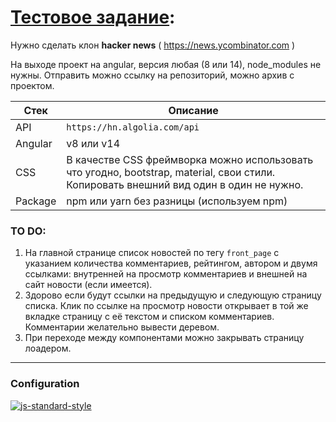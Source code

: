 # [Тестовое задание](https://dmitiy.github.io/angular-test-clone-news/):

Нужно сделать клон **hacker news** ( https://news.ycombinator.com )

На выходе проект на angular, версия любая (8 или 14), node_modules не нужны.
Отправить можно ссылку на репозиторий, можно архив с проектом.

| Стек    | Описание                                                                                                                               |
| ------- | -------------------------------------------------------------------------------------------------------------------------------------- |
| API     | `https://hn.algolia.com/api`                                                                                                           |
| Angular | v8 или v14                                                                                                                             |
| CSS     | В качестве CSS фреймворка можно использовать что угодно, bootstrap, material, свои стили. Копировать внешний вид один в один не нужно. |
| Package | npm или yarn без разницы (используем npm)                                                                                              |

### TO DO:

1. На главной странице список новостей по тегу `front_page` с указанием количества комментариев, рейтингом, автором и двумя ссылками: внутренней на просмотр комментариев и внешней на сайт новости (если имеется).
2. Здорово если будут ссылки на предыдущую и следующую страницу списка. Клик по ссылке на просмотр новости открывает в той же вкладке страницу с её текстом и списком комментариев. Комментарии желательно вывести деревом.
3. При переходе между компонентами можно закрывать страницу лоадером.

---

### Configuration

[![js-standard-style](https://img.shields.io/badge/code%20style-standard-brightgreen.svg)](http://standardjs.com)
